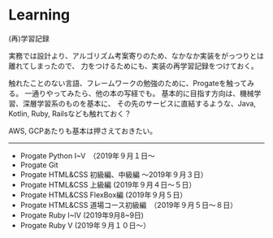 # Learning
(再)学習記録

実務では設計より、アルゴリズム考案寄りのため、なかなか実装をがっつりとは離れてしまったので、
力をつけるためにも、実装の再学習記録をつけておく。

触れたことのない言語、フレームワークの勉強のために、Progateを触ってみる。
一通りやってみたら、他の本の写経でも。
基本的に目指す方向は、機械学習、深層学習系のものを基本に、
その先のサービスに直結するような、Java, Kotlin, Ruby, Railsなども触れておく？

AWS, GCPあたりも基本は押さえておきたい。

***

- Progate Python I~V　（2019年９月１日～
- Progate Git
- Progate HTML&CSS 初級編、中級編 ～2019年９月３日）
- Progate HTML&CSS 上級編 (2019年９月４日～５日）
- Progate HTML&CSS FlexBox編 (2019年９月５日）
- Progate HTML&CSS 道場コース初級編　（2019年９月５日～８日）
- Progate Ruby I~IV (2019年9月8~9日)
- Progate Ruby V (2019年９月１０日～）
